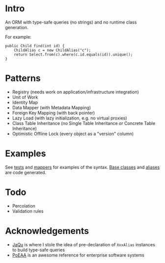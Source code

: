 
Intro
=====

An ORM with type-safe queries (no strings) and no runtime class generation.

For example:

    public Child find(int id) {
        ChildAlias c = new ChildAlias("c");
        return Select.from(c).where(c.id.equals(id)).unique();
    }

Patterns
========

* Registry (needs work on application/infrastructure integration)
* Unit of Work
* Identity Map
* Data Mapper (with Metadata Mapping)
* Foreign Key Mapping (with back pointer)
* Lazy Load (with lazy initialization, e.g. no virtual proxies)
* Class Table Inheritance (no Single Table Inheritance or Concrete Table Inheritance)
* Optimistic Offline Lock (every object as a "version" column)

Examples
========

See [tests][1] and [mappers][2] for examples of the syntax. [Base classes][3] and [aliases][4] are code generated.

[1]: master/Features/tests/features/domain/ChildTest.java
[2]: master/Features/src/main/features/domain/mappers/ChildMapper.java
[3]: master/Features/src/codegen/features/domain/ChildCodegen.java
[4]: master/Features/src/codegen/features/domain/mappers/ChildAlias.java

Todo
====

* Percolation
* Validation rules

Acknowledgements
================

* [JaQu][5] is where I stole the idea of pre-declaration of `XxxAlias` instances to build type-safe queries
* [PoEAA][6] is an awesome reference for enterprise software systems

[5]: http://h2database.com/html/jaqu.html
[6]: http://martinfowler.com/books.html#eaa

